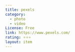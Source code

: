 ```yaml
---
title: pexels
category:
  - photo
  - video
License: Free
link: https://www.pexels.com/
rating: ⭐⭐⭐
layout: item
---
```

